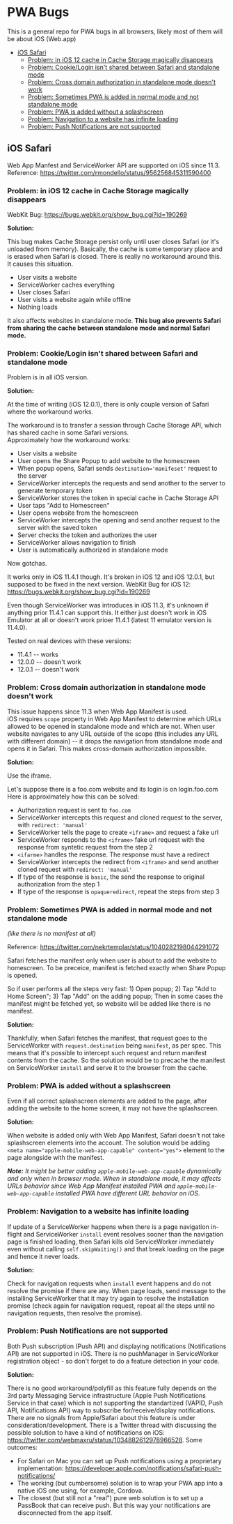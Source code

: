 # PWA Bugs
This is a general repo for PWA bugs in all browsers, likely most of them will be about iOS (Web.app)

- [iOS Safari](#ios-safari)
  * [Problem: in iOS 12 cache in Cache Storage magically disappears](#problem--in-ios-12-cache-in-cache-storage-magically-disappears)
  * [Problem: Cookie/Login isn't shared between Safari and standalone mode](#problem--cookie-login-isn-t-shared-between-safari-and-standalone-mode)
  * [Problem: Cross domain authorization in standalone mode doesn't work](#problem--cross-domain-authorization-in-standalone-mode-doesn-t-work)
  * [Problem: Sometimes PWA is added in normal mode and not standalone mode](#problem--sometimes-pwa-is-added-in-normal-mode-and-not-standalone-mode)
  * [Problem: PWA is added without a splashscreen](#problem--pwa-is-added-without-a-splashscreen)
  * [Problem: Navigation to a website has infinite loading](#problem--navigation-to-a-website-has-infinite-loading)
  * [Problem: Push Notifications are not supported](#problem--push-notifications-are-not-supported)


## iOS Safari

Web App Manfest and ServiceWorker API are supported on iOS since 11.3.  
Reference: https://twitter.com/rmondello/status/956256845311590400

### Problem: in iOS 12 cache in Cache Storage magically disappears

WebKit Bug: https://bugs.webkit.org/show_bug.cgi?id=190269

**Solution:**

This bug makes Cache Storage persist only until user closes Safari (or it's unloaded from memory).
Basically, the cache is some temporary place and is erased when Safari is closed.
There is really no workaround around this. It causes this situation.

- User visits a website
- ServiceWorker caches everything
- User closes Safari
- User visits a website again while offline
- Nothing loads

It also affects websites in standalone mode.
**This bug also prevents Safari from sharing the cache between standalone mode and normal Safari mode.**


### Problem: Cookie/Login isn't shared between Safari and standalone mode

Problem is in all iOS version.

**Solution:**

At the time of writing (iOS 12.0.1), there is only couple version of Safari where the workaround works.

The workaround is to transfer a session through Cache Storage API, which has shared cache in some Safari versions.  
Approximately how the workaround works:

- User visits a website
- User opens the Share Popup to add website to the homescreen
- When popup opens, Safari sends `destination='manifeset'` request to the server
- ServiceWorker intercepts the requests and send another to the server to generate temporary token
- ServiceWorker stores the token in special cache in Cache Storage API
- User taps "Add to Homescreen"
- User opens website from the homescreen
- ServiceWorker intercepts the opening and send another request to the server with the saved token
- Server checks the token and authorizes the user
- ServiceWorker allows navigation to finish
- User is automatically authorized in standalone mode

Now gotchas.

It works only in iOS 11.4.1 though. It's broken in iOS 12 and iOS 12.0.1, but supposed to be fixed in the next version.
WebKit Bug for iOS 12: https://bugs.webkit.org/show_bug.cgi?id=190269

Even though ServiceWorker was introduces in iOS 11.3, it's unknown if anything prior 11.4.1 can support this.
It either just doesn't work in iOS Emulator at all or doesn't work prioer 11.4.1 (latest 11 emulator version is 11.4.0).

Tested on real devices with these versions: 
- 11.4.1 -- works
- 12.0.0 -- doesn't work
- 12.0.1 -- doesn't work

### Problem: Cross domain authorization in standalone mode doesn't work

This issue happens since 11.3 when Web App Manifest is used.  
iOS requires `scope` property in Web App Manifest to determine which URLs allowed to be opened in standalone mode and which are not. When user website navigates to any URL outside of the scope (this includes any URL with different domain) -- it drops the navigation from standalone mode and opens it in Safari. This makes cross-domain authorization impossible.

**Solution:**

Use the iframe. 

Let's suppose there is a foo.com website and its login is on login.foo.com  
Here is approximately how this can be solved:

- Authorization request is sent to `foo.com`
- ServiceWorker intercepts this request and cloned request to the server, with `redirect: 'manual'`
- ServiceWorker tells the page to create `<iframe>` and request a fake url
- ServiceWorker responds to the `<iframe>` fake url request with the response from syntetic request from the step 2
- `<ifarme>` handles the response. The response must have a redirect 
- ServiceWorker intercepts the redirect from `<iframe>` and send another cloned request with `redirect: 'manual'`
- If type of the response is `basic`, the send the response to original authorization from the step 1
- If type of the response is `opaqueredirect`, repeat the steps from step 3

### Problem: Sometimes PWA is added in normal mode and not standalone mode
_(like there is no manifest at all)_

Reference: https://twitter.com/nekrtemplar/status/1040282198044291072

Safari fetches the manifest only when user is about to add the website to homescreen.
To be preceice, manifest is fetched exactly when Share Popup is opened.

So if user performs all the steps very fast: 1) Open popup; 2) Tap "Add to Home Screen"; 3) Tap "Add" on the adding popup;
Then in some cases the manifest might be fetched yet, so website will be added like there is no manifest.

**Solution:**

Thankfully, when Safari fetches the manifest,
that request goes to the ServiceWorker with `request.destination` being `manifest`, as per spec.
This means that it's possible to intercept such request and return manifest contents from the cache.
So the solution would be to precache the manifest on ServiceWorker `install` and serve it to the browser from the cache.


### Problem: PWA is added without a splashscreen

Even if all correct splashscreen elements are added to the page, after adding the website to the home screen,
it may not have the splashscreen. 

**Solution:**

When website is added only with Web App Manifest, Safari doesn't not take splashscreen elements into the account. The solution would be adding `<meta name="apple-mobile-web-app-capable" content="yes">` element to the page alongside with the manifest.

_**Note:** It might be better adding `apple-mobile-web-app-capable` dynamically and only when in browser mode.
When in standalone mode, it may affects URLs behavior since Web App Manifest installed PWA and `apple-mobile-web-app-capable`
installed PWA have different URL behavior on iOS._

### Problem: Navigation to a website has infinite loading

If update of a ServiceWorker happens when there is a page navigation in-flight and ServiceWorker `install` event resolves
sooner than the navigation page is finished loading, then Safari kills old ServiceWorker immediately even without calling `self.skipWaiting()` and that break loading on the page and hence it never loads.

**Solution:**

Check for navigation requests when `install` event happens and do not resolve the promise if there are any. When page loads, send message to the installing ServiceWorker that it may try again to resolve the installation promise (check again for navigation request, repeat all the steps until no navigation requests, then resolve the promise).

### Problem: Push Notifications are not supported

Both Push subscription (Push API) and displaying notifications (Notifications API) are not supported in iOS. There is no pushManager in ServiceWorker registration object - so don't forget to do a feature detection in your code.

**Solution:**

There is no good workaround/polyfill as this feature fully depends on the 3rd party Messaging Service infrastructure (Apple Push Notifications Service in that case) which is not supporting the standartized (VAPID, Push API, Notifications API) way to subscribe for/receive/display notifications. There are no signals from Apple/Safari about this feature is under consideration/development. There is a Twitter thread with discussing the possible solution to have a kind of notifications on iOS: https://twitter.com/webmaxru/status/1034882612978966528. Some outcomes:
- For Safari on Mac you can set up Push notifications using a proprietary implementation: https://developer.apple.com/notifications/safari-push-notifications/
- The working (but cumbersome) solution is to wrap your PWA app into a native iOS one using, for example, Cordova.
- The closest (but still not a "real") pure web solution is to set up a PassBook that can receive push. But this way your notifications are disconnected from the app itself.

